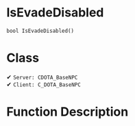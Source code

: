# IsEvadeDisabled
```
bool IsEvadeDisabled()
```
# Class
✔ `Server: CDOTA_BaseNPC`  
✔ `Client: C_DOTA_BaseNPC`  

# Function Description

